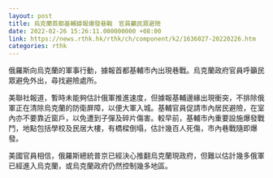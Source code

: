 ```yaml
---
layout: post
title: 烏克蘭首都基輔據報爆發巷戰　官員籲民眾避險
date: 2022-02-26 15:26:11.000000000 +08:00
link: https://news.rthk.hk/rthk/ch/component/k2/1636027-20220226.htm
categories: rthk
---
```


俄羅斯向烏克蘭的軍事行動，據報首都基輔市內出現巷戰。烏克蘭政府官員呼籲民眾避免外出，尋找避險處所。

美聯社報道，暫時未能夠估計俄軍推進速度，但據報基輔邊緣出現衝突，不排除俄軍正在清除烏克蘭的防衛屏障，以便大軍入城。基輔官員促請市內居民避險，在室內亦不要靠近窗戶，以免遭到子彈及碎片傷害。較早前，基輔市內重要設施爆發戰鬥，地點包括學校及民居大樓，有橋樑倒塌，估計幾百人死傷，市內巷戰隨即爆發。

美國官員相信，俄羅斯總統普京已經決心推翻烏克蘭現政府，但難以估計幾多俄軍已經進入烏克蘭，或烏克蘭政府仍然控制幾多地區。
